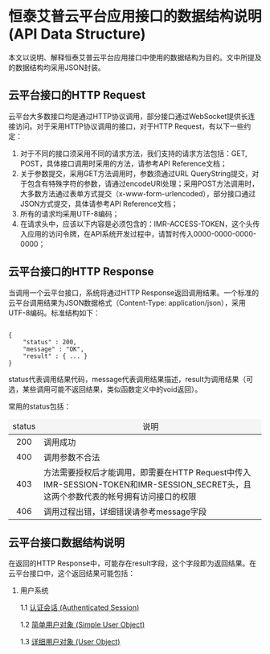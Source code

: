 # 恒泰艾普云平台应用接口的数据结构说明 (API Data Structure)

本文以说明、解释恒泰艾普云平台应用接口中使用的数据结构为目的。文中所提及的数据结构均采用JSON封装。

## 云平台接口的HTTP Request

云平台大多数接口均是通过HTTP协议调用，部分接口通过WebSocket提供长连接访问。对于采用HTTP协议调用的接口，对于HTTP Request，有以下一些约定：

1. 对于不同的接口须采用不同的请求方法，我们支持的请求方法包括：GET, POST，具体接口调用时采用的方法，请参考API Reference文档；
2. 关于参数提交，采用GET方法调用时，参数须通过URL QueryString提交，对于包含有特殊字符的参数，请通过encodeURI处理；采用POST方法调用时，大多数方法通过表单方式提交（x-www-form-urlencoded），部分接口通过JSON方式提交，具体请参考API Reference文档；
3. 所有的请求均采用UTF-8编码；
4. 在请求头中，应该以下内容是必须包含的：IMR-ACCESS-TOKEN，这个头传入应用的访问令牌，在API系统开发过程中，请暂时传入0000-0000-0000-0000；

## 云平台接口的HTTP Response

当调用一个云平台接口，系统将通过HTTP Response返回调用结果。一个标准的云平台调用结果为JSON数据格式（Content-Type: application/json），采用UTF-8编码。标准结构如下：

<code>
{
	"status" : 200,
	"message" : "OK",
	"result" : { ... }
}
</code>

status代表调用结果代码，message代表调用结果描述，result为调用结果（可选，某些调用可能不返回结果，类似函数定义中的void返回）。

常用的status包括：

<table border="0" cellpadding="0" cellspacing="0">
<thead><tr>
<td style="text-align:center; background-color:#f5f5f5;">status</td>
<td style="text-align:center; background-color:#f5f5f5;">说明</td>
</tr></thead>
<tbody><tr>
<td style="text-align:center;">200</td>
<td style="text-align:left;">调用成功</td>
</tr><tr>
<td style="text-align:center;">400</td>
<td style="text-align:left;">调用参数不合法</td>
</tr><tr>
<td style="text-align:center;">403</td>
<td style="text-align:left;">方法需要授权后才能调用，即需要在HTTP Request中传入IMR-SESSION-TOKEN和IMR-SESSION_SECRET头，且这两个参数代表的帐号拥有访问接口的权限</td>
</tr><tr>
<td style="text-align:center;">406</td>
<td style="text-align:left;">调用过程出错，详细错误请参考message字段</td>
</tr></tbody>
</table>

## 云平台接口数据结构说明

在返回的HTTP Response中，可能存在result字段，这个字段即为返回结果。在云平台接口中，这个返回结果可能包括：

1. 用户系统

	1.1 [认证会话 (Authenticated Session)](authenticated-session.md)

	1.2 [简单用户对象 (Simple User Object)](simple-user-object.md)

	1.3 [详细用户对象 (User Object)](user-object.md)

